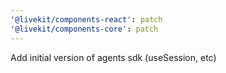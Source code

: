 ```yaml
---
'@livekit/components-react': patch
'@livekit/components-core': patch
---
```


Add initial version of agents sdk (useSession, etc)
